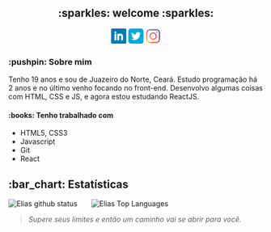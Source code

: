 <h2 align="center"> :sparkles: welcome :sparkles: </h2>

<p align="center" display="inline">
  <a href="https://linkedin.com/in/elias-inacio0"><img width=30 src="https://github.com/eliasinacio/eliasinacio/blob/main/assets/linkedin-logo.svg"></a>
  <a href="https://twitter.com/eliasinacio_1"><img width=30 src="https://github.com/eliasinacio/eliasinacio/blob/main/assets/twitter-logo.svg"></a>
  <a href="https://instagram.com/eliasinacio.1"><img width=30 src="https://github.com/eliasinacio/eliasinacio/blob/main/assets/instagram-logo.svg"></a>
</p>

<h3>:pushpin: Sobre mim </h3>
<p> 
  Tenho 19 anos e sou de Juazeiro do Norte, Ceará. Estudo programação há 2 anos e no último venho focando no front-end. Desenvolvo algumas coisas com HTML, CSS e JS, e agora estou estudando ReactJS.  
</p>
  
<h4>:books: Tenho trabalhado com </h4>
<ul list-style-type="none">
  <li>HTML5, CSS3</li>
  <li>Javascript</li>
  <li>Git</>
  <li>React</li>
</ul>

<h2> :bar_chart: Estatísticas</h2>
<p>
  <img src="https://github-readme-stats.vercel.app/api?username=eliasinacio&count_private=true&show_icons=true&theme=tokyonight" alt="Elias github status" width="450"/>
  &nbsp; &nbsp; &nbsp; 
  <img src="https://github-readme-stats.vercel.app/api/top-langs/?username=eliasinacio&layout=compact&theme=tokyonight" alt="Elias Top Languages" width="auto"/>
</p>

<blockquote> <em> Supere seus limites e então um caminho vai se abrir para você. </em> </blockquote>
